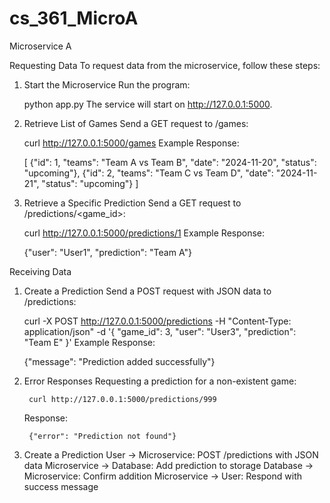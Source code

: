 # cs_361_MicroA
Microservice A

Requesting Data
To request data from the microservice, follow these steps:

1. Start the Microservice
    Run the program:

    python app.py
    The service will start on http://127.0.0.1:5000.

2. Retrieve List of Games
    Send a GET request to /games:

    curl http://127.0.0.1:5000/games
    Example Response:

    [
        {"id": 1, "teams": "Team A vs Team B", "date": "2024-11-20", "status": "upcoming"},
        {"id": 2, "teams": "Team C vs Team D", "date": "2024-11-21", "status": "upcoming"}
    ]

3. Retrieve a Specific Prediction
    Send a GET request to /predictions/<game_id>:

    curl http://127.0.0.1:5000/predictions/1
    Example Response:

    {"user": "User1", "prediction": "Team A"}

Receiving Data

1. Create a Prediction
    Send a POST request with JSON data to /predictions:

    curl -X POST http://127.0.0.1:5000/predictions -H "Content-Type: application/json" -d '{
        "game_id": 3,
        "user": "User3",
        "prediction": "Team E"
             }'
    Example Response:

    {"message": "Prediction added successfully"}

2. Error Responses
    Requesting a prediction for a non-existent game:

        curl http://127.0.0.1:5000/predictions/999
    Response:

        {"error": "Prediction not found"}


3. Create a Prediction
    User -> Microservice: POST /predictions with JSON data
    Microservice -> Database: Add prediction to storage
    Database -> Microservice: Confirm addition
    Microservice -> User: Respond with success message

